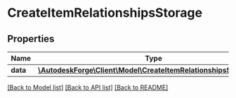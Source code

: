 # CreateItemRelationshipsStorage

## Properties
Name | Type | Description | Notes
------------ | ------------- | ------------- | -------------
**data** | [**\AutodeskForge\Client\Model\CreateItemRelationshipsStorageData**](CreateItemRelationshipsStorageData.md) |  | [optional] 

[[Back to Model list]](../README.md#documentation-for-models) [[Back to API list]](../README.md#documentation-for-api-endpoints) [[Back to README]](../README.md)


